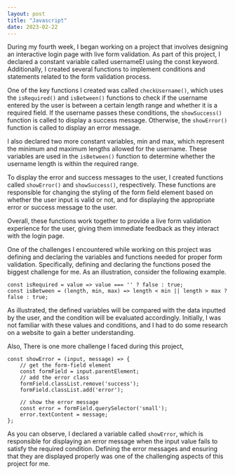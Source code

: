 ```yaml
---
layout: post
title: "Javascript"
date: 2023-02-22
---
```

During my fourth week, I began working on a project that involves designing an interactive login page with live form validation. As part of this project, I declared a constant variable called usernameEl using the const keyword. Additionally, I created several functions to implement conditions and statements related to the form validation process.

One of the key functions I created was called ```checkUsername()```, which uses the ```isRequired()``` and ```isBetween()``` functions to check if the username entered by the user is between a certain length range and whether it is a required field. If the username passes these conditions, the ```showSuccess()``` function is called to display a success message. Otherwise, the ```showError()``` function is called to display an error message.

I also declared two more constant variables, min and max, which represent the minimum and maximum lengths allowed for the username. These variables are used in the ```isBetween()``` function to determine whether the username length is within the required range.

To display the error and success messages to the user, I created functions called ```showError()``` and ```showSuccess()```, respectively. These functions are responsible for changing the styling of the form field element based on whether the user input is valid or not, and for displaying the appropriate error or success message to the user.

Overall, these functions work together to provide a live form validation experience for the user, giving them immediate feedback as they interact with the login page.

One of the challenges I encountered while working on this project was defining and declaring the variables and functions needed for proper form validation. Specifically, defining and declaring the functions posed the biggest challenge for me. As an illustration, consider the following example.

```
const isRequired = value => value === '' ? false : true;
const isBetween = (length, min, max) => length < min || length > max ? false : true;
```
As illustrated, the defined variables will be compared with the data inputted by the user, and the condition will be evaluated accordingly. Initially, I was not familiar with these values and conditions, and I had to do some research on a website to gain a better understanding.

Also, There is one more challenge I faced during this project, 

```
const showError = (input, message) => {
    // get the form-field element
    const formField = input.parentElement;
    // add the error class
    formField.classList.remove('success');
    formField.classList.add('error');

    // show the error message
    const error = formField.querySelector('small');
    error.textContent = message;
};
```
As you can observe, I declared a variable called ```showError```, which is responsible for displaying an error message when the input value fails to satisfy the required condition. Defining the error messages and ensuring that they are displayed properly was one of the challenging aspects of this project for me.